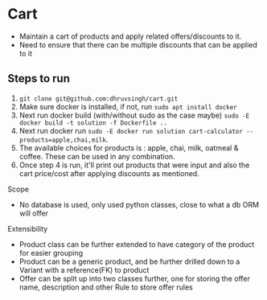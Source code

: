 # Cart

- Maintain a cart of products and apply related offers/discounts to it.
- Need to ensure that there can be multiple discounts that can be applied to it

## Steps to run
1. ```git clone git@github.com:dhruvsingh/cart.git```
2. Make sure docker is installed, if not, run ```sudo apt install docker```
3. Next run docker build (with/without sudo as the case maybe) ```sudo -E docker build -t solution -f Dockerfile ..```
4. Next run docker run ```sudo -E docker run solution cart-calculator --products=apple,chai,milk```.
5. The available choices for products is : apple, chai, milk, oatmeal & coffee. These can be used in any combination.
6. Once step 4 is run, it'll print out products that were input and also the cart price/cost after applying discounts as mentioned. 


Scope
- No database is used, only used python classes, close to what a db ORM will offer

Extensibility
- Product class can be further extended to have category of the product for easier grouping
- Product can be a generic product, and be further drilled down to a Variant with a reference(FK) to product
- Offer can be split up into two classes further, one for storing the offer name, description and other Rule to store offer rules

